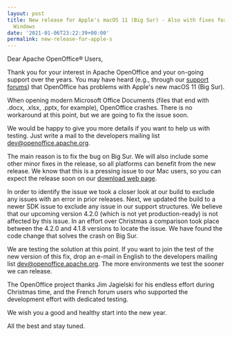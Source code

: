 ```yaml
---
layout: post
title: New release for Apple's macOS 11 (Big Sur) - Also with fixes for Linux and
  Windows
date: '2021-01-06T23:22:39+00:00'
permalink: new-release-for-apple-s
---
```

<p>Dear Apache OpenOffice® Users,</p><p>Thank you for your interest in Apache OpenOffice and your on-going support over the years. You may have heard (e.g., through our <a href="https://forum.openoffice.org/" class="external-link" rel="nofollow">support forums</a>) that OpenOffice has problems with Apple's new macOS 11 (Big Sur).</p><p>When opening modern Microsoft Office Documents (files that end with .docx, .xlsx, .pptx, for example), OpenOffice crashes. There is no workaround at this point, but we are going to fix the issue soon.</p><p>We would be happy to give you more details if you want to help us with testing. Just write a mail to the developers mailing list <a href="mailto:dev@openoffice.apache.org" class="external-link" rel="nofollow">dev@openoffice.apache.org</a>.</p><p>The main reason is to fix the bug on Big Sur. We will also include some other minor fixes in the release, so all platforms can benefit from the new release. We know that this is a pressing issue to our Mac users, so you can expect the release soon on our <a href="https://www.openoffice.org/download/" class="external-link" rel="nofollow">download web page</a>.</p><p>In order to identify the issue we took a closer look at our build to exclude any issues with an error in prior releases. Next, we updated the build to a newer SDK issue to exclude&nbsp;any issue in our support structures. We believe that our upcoming version 4.2.0 (which is not yet production-ready) is not affected by this issue. In an effort over Christmas a comparison took place between the 4.2.0 and 4.1.8 versions to locate the issue. We have found the code change that solves the crash on Big Sur.</p><p>We are testing the solution at this point. If you want to join the test of the new version of this fix, drop an e-mail in English to the developers mailing list <a href="mailto:dev@openoffice.apache.org" class="external-link" rel="nofollow">dev@openoffice.apache.org</a>. The more environments we test the sooner we can release.</p><p>The OpenOffice project thanks Jim Jagielski for his endless effort during Christmas time, and the French forum users who supported the development effort with&nbsp;dedicated testing.</p><p>We wish you a good and healthy start into the new year.
</p><p>All the best and stay tuned.</p>

